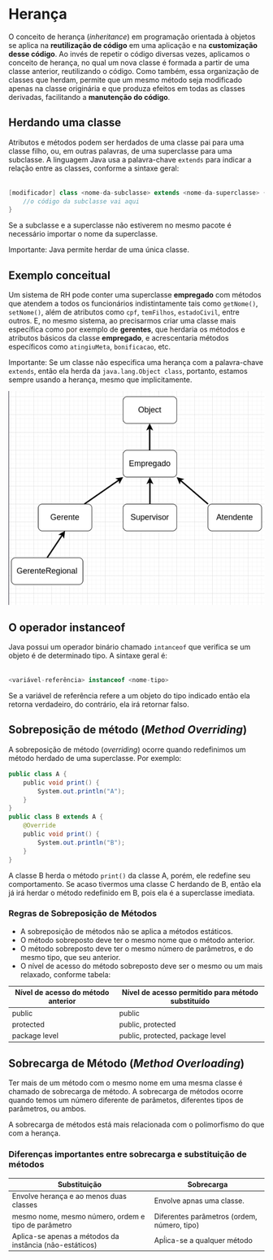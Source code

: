 # Herança

O conceito de herança (*inheritance*) em programação orientada à objetos se aplica na **reutilização de código** em uma aplicação e na **customização desse código**. 
Ao invés de repetir o código diversas vezes, aplicamos o conceito de herança, no qual um nova classe é formada a partir de uma classe anterior, reutilizando o código.
Como também, essa organização de classes que herdam, permite que um mesmo método seja modificado apenas na classe originária e que produza efeitos em todas as classes derivadas, facilitando a **manutenção do código**.


## Herdando uma classe

Atributos e  métodos podem ser herdados de uma classe pai para uma classe filho, ou, em outras palavras, de uma superclasse para uma subclasse. A linguagem Java usa a palavra-chave `extends` para indicar a relação entre as classes, conforme a sintaxe geral:

```java

[modificador] class <nome-da-subclasse> extends <nome-da-superclasse> {
	//o código da subclasse vai aqui
}

```


Se a subclasse e a superclasse não estiverem no mesmo pacote é necessário importar o nome da superclasse.

Importante: Java permite herdar de uma única classe.

## Exemplo conceitual

Um sistema de RH pode conter uma superclasse **empregado** com métodos que atendem a todos os funcionários indistintamente tais como `getNome()`, `setNome()`, além de atributos como `cpf`, `temFilhos`, `estadoCivil`, entre outros. 
E, no mesmo sistema, ao precisarmos criar uma classe mais específica como por exemplo de **gerentes**, que herdaria os métodos e atributos básicos da classe **empregado**, e acrescentaria métodos específicos como `atingiuMeta`, `bonificacao`, etc.

Importante: Se um classe não especifica uma herança com a palavra-chave `extends`, então ela herda da `java.lang.Object class`, portanto, estamos sempre usando a herança, mesmo que implicitamente.

![img_1.png](img_1.png)


## O operador instanceof

Java possui um operador binário chamado `intanceof` que verifica se um objeto é de determinado tipo. A sintaxe geral é:


```java

<variável-referência> instanceof <nome-tipo>

```

Se a variável de referência refere a um objeto do tipo indicado então ela retorna verdadeiro, do contrário, ela irá retornar falso.

## Sobreposição de método (*Method Overriding*)

A sobreposição de método (*overriding*) ocorre quando redefinimos um método herdado de uma superclasse. Por exemplo: 

```java
public class A {
    public void print() {
        System.out.println("A");
    }
}
public class B extends A {
    @Override
    public void print() {
        System.out.println("B");
    }
}

```

A classe B herda o método `print()` da classe A, porém, ele redefine seu comportamento. Se acaso tivermos uma classe C herdando de B, então ela já irá herdar o método redefinido em B, pois ela é a superclasse imediata.

### Regras de Sobreposição de Métodos 

* A sobreposição de métodos não se aplica a métodos estáticos. 
*  O método sobreposto deve ter o mesmo nome que o método anterior.
*  O método sobreposto deve ter o mesmo número de parâmetros, e do mesmo tipo, que seu anterior.
*  O nível de acesso do método sobreposto deve ser o mesmo ou um mais relaxado, conforme tabela: 

| Nível de acesso do método anterior  | Nível de acesso permitido para método substituído   |
|---|---|
| public  | public |
| protected  | public, protected   |
| package level  | public, protected, package level   |


## Sobrecarga de Método (*Method Overloading*)

Ter mais de um método com o mesmo nome em uma mesma classe é chamado de sobrecarga de método. A sobrecarga de métodos ocorre quando temos um número diferente de parâmetos, diferentes tipos de parâmetros, ou ambos.

A sobrecarga de métodos está mais relacionada com o polimorfismo do que com a herança.

### Diferenças importantes entre sobrecarga e substituição de métodos

| Substituição   | Sobrecarga  |
|---|---|
| Envolve herança e ao menos duas classes  | Envolve apnas uma classe.  |
| mesmo nome, mesmo número, ordem e tipo  de parâmetro  | Diferentes parâmetros (ordem, número, tipo)  |
| Aplica-se apenas a métodos da instância (não-estáticos)   | Apĺica-se a qualquer método  |

